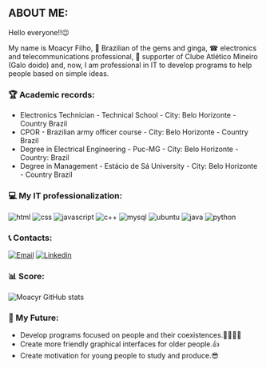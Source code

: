 ## ABOUT ME:

Hello everyone!!😉     

My name is Moacyr Filho, 💎 Brazilian of the gems and ginga, ☎ electronics and telecommunications professional, 🐔 supporter of Clube Atlético Mineiro (Galo doido) and, now, I am professional in IT to develop programs to help people based on simple ideas.

### 🏆 Academic records:
- Electronics Technician - Technical School - City: Belo Horizonte - Country Brazil
- CPOR - Brazilian army officer course - City: Belo Horizonte - Country Brazil
- Degree in Electrical Engineering - Puc-MG - City: Belo Horizonte - Country: Brazil
- Degree in Management - Estácio de Sá University - City: Belo Horizonte - Country Brazil

###  💻 My IT professionalization:
<div style="display inline_block">
  <img align="center" alt="html" src="https://img.shields.io/badge/HTML-239120?style=for-the-badge&logo=html5&logoColor=white"/>
   <img align="center" alt="css" src="https://img.shields.io/badge/CSS-239120?&style=for-the-badge&logo=css3&logoColor=white"/>
   <img align="center" alt="javascript" src="https://img.shields.io/badge/JavaScript-F7DF1E?style=for-the-badge&logo=javascript&logoColor=black"/>
   <img align="center" alt="c++" src="https://img.shields.io/badge/C%2B%2B-00599C?style=for-the-badge&logo=c%2B%2B&logoColor=white"/>
   <img align="center" alt="mysql" src="https://img.shields.io/badge/MySQL-00000F?style=for-the-badge&logo=mysql&logoColor=white"/>
  	  <img align="center" alt="ubuntu" src="https://img.shields.io/badge/Ubuntu-E95420?style=for-the-badge&logo=ubuntu&logoColor=white"/>
  <img align="center" alt="java" src="https://img.shields.io/badge/Java-ED8B00?style=for-the-badge&logo=openjdk&logoColor=white"/>
  <img align="center" alt="python" src="https://img.shields.io/badge/Python-3776AB?style=for-the-badge&logo=python&logoColor=white"/>
</div>

### 📞 Contacts:
[![Email](https://img.shields.io/badge/Gmail-D14836?style=for-the-badge&logo=gmail&logoColor=white)](moacyrg.gomes.filho@gmail.com)
[![Linkedin](https://img.shields.io/badge/LinkedIn-0077B5?style=for-the-badge&logo=linkedin&logoColor=white)](https://www.linkedin.com/in/moacyr-filho-211556174/)

### 📊 Score:
![Moacyr GitHub stats](https://github-readme-stats.vercel.app/api?username=moacyrfilho&show_icons=true&theme=radical)

### 🎯 My Future:
- Develop programs focused on people and their coexistences.👨‍👩‍👧‍👦
- Create more friendly graphical interfaces for older people.👍
- Create motivation for young people to study and produce.😎

